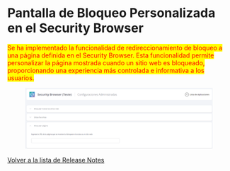 # Pantalla de Bloqueo Personalizada en el Security Browser

<mark style="color:red;">Se ha implementado la funcionalidad de redireccionamiento de bloqueo a una página definida en el Security Browser. Esta funcionalidad permite personalizar la página mostrada cuando un sitio web es bloqueado, proporcionando una experiencia más controlada e informativa a los usuarios.</mark>

<figure><img src="../../.gitbook/assets/image (1) (1).png" alt=""><figcaption></figcaption></figure>

[Volver a la lista de Release Notes](./)
